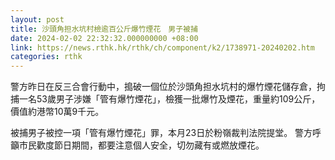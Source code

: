 ```yaml
---
layout: post
title: 沙頭角担水坑村檢逾百公斤爆竹煙花　男子被捕
date: 2024-02-02 22:32:32.000000000 +08:00
link: https://news.rthk.hk/rthk/ch/component/k2/1738971-20240202.htm
categories: rthk
---
```


警方昨日在反三合會行動中，搗破一個位於沙頭角担水坑村的爆竹煙花儲存倉，拘捕一名53歲男子涉嫌「管有爆竹煙花」，檢獲一批爆竹及煙花，重量約109公斤，價值約港幣10萬9千元。

被捕男子被控一項「管有爆竹煙花」罪，本月23日於粉嶺裁判法院提堂。 警方呼籲市民歡度節日期間，都要注意個人安全，切勿藏有或燃放煙花。
